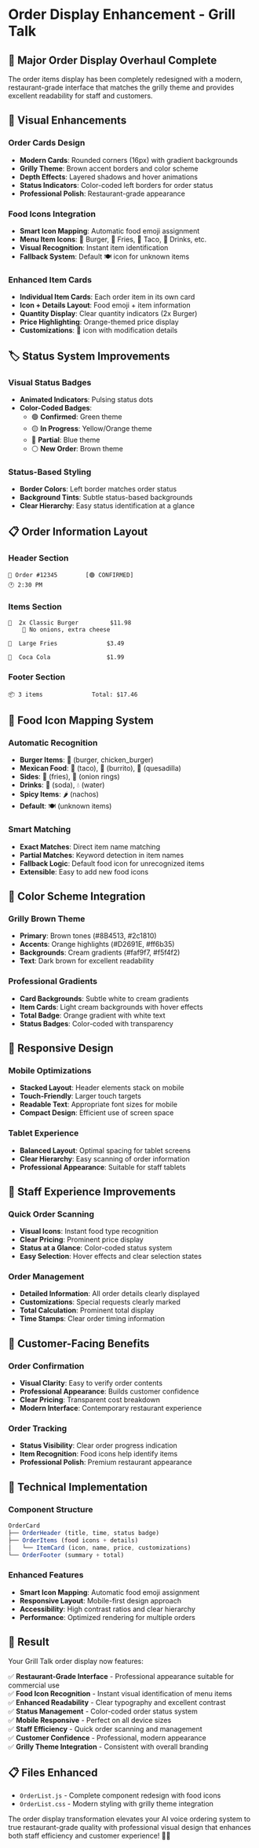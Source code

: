 # Order Display Enhancement - Grill Talk

## 🎯 **Major Order Display Overhaul Complete**

The order items display has been completely redesigned with a modern, restaurant-grade interface that matches the grilly theme and provides excellent readability for staff and customers.

## 🎨 **Visual Enhancements**

### **Order Cards Design**
- **Modern Cards**: Rounded corners (16px) with gradient backgrounds
- **Grilly Theme**: Brown accent borders and color scheme
- **Depth Effects**: Layered shadows and hover animations
- **Status Indicators**: Color-coded left borders for order status
- **Professional Polish**: Restaurant-grade appearance

### **Food Icons Integration**
- **Smart Icon Mapping**: Automatic food emoji assignment
- **Menu Item Icons**: 🍔 Burger, 🍟 Fries, 🌮 Taco, 🥤 Drinks, etc.
- **Visual Recognition**: Instant item identification
- **Fallback System**: Default 🍽️ icon for unknown items

### **Enhanced Item Cards**
- **Individual Item Cards**: Each order item in its own card
- **Icon + Details Layout**: Food emoji + item information
- **Quantity Display**: Clear quantity indicators (2x Burger)
- **Price Highlighting**: Orange-themed price display
- **Customizations**: 🔧 icon with modification details

## 🏷️ **Status System Improvements**

### **Visual Status Badges**
- **Animated Indicators**: Pulsing status dots
- **Color-Coded Badges**: 
  - 🟢 **Confirmed**: Green theme
  - 🟡 **In Progress**: Yellow/Orange theme  
  - 🔵 **Partial**: Blue theme
  - ⚪ **New Order**: Brown theme

### **Status-Based Styling**
- **Border Colors**: Left border matches order status
- **Background Tints**: Subtle status-based backgrounds
- **Clear Hierarchy**: Easy status identification at a glance

## 📋 **Order Information Layout**

### **Header Section**
```
🧾 Order #12345        [🟢 CONFIRMED]
🕐 2:30 PM
```

### **Items Section**
```
🍔  2x Classic Burger         $11.98
    🔧 No onions, extra cheese

🍟  Large Fries              $3.49

🥤  Coca Cola                $1.99
```

### **Footer Section**
```
📦 3 items              Total: $17.46
```

## 🎯 **Food Icon Mapping System**

### **Automatic Recognition**
- **Burger Items**: 🍔 (burger, chicken_burger)
- **Mexican Food**: 🌮 (taco), 🌯 (burrito), 🧀 (quesadilla)
- **Sides**: 🍟 (fries), 🧅 (onion rings)
- **Drinks**: 🥤 (soda), 💧 (water)
- **Spicy Items**: 🌶️ (nachos)
- **Default**: 🍽️ (unknown items)

### **Smart Matching**
- **Exact Matches**: Direct item name matching
- **Partial Matches**: Keyword detection in item names
- **Fallback Logic**: Default food icon for unrecognized items
- **Extensible**: Easy to add new food icons

## 🎨 **Color Scheme Integration**

### **Grilly Brown Theme**
- **Primary**: Brown tones (#8B4513, #2c1810)
- **Accents**: Orange highlights (#D2691E, #ff6b35)
- **Backgrounds**: Cream gradients (#faf9f7, #f5f4f2)
- **Text**: Dark brown for excellent readability

### **Professional Gradients**
- **Card Backgrounds**: Subtle white to cream gradients
- **Item Cards**: Light cream backgrounds with hover effects
- **Total Badge**: Orange gradient with white text
- **Status Badges**: Color-coded with transparency

## 📱 **Responsive Design**

### **Mobile Optimizations**
- **Stacked Layout**: Header elements stack on mobile
- **Touch-Friendly**: Larger touch targets
- **Readable Text**: Appropriate font sizes for mobile
- **Compact Design**: Efficient use of screen space

### **Tablet Experience**
- **Balanced Layout**: Optimal spacing for tablet screens
- **Clear Hierarchy**: Easy scanning of order information
- **Professional Appearance**: Suitable for staff tablets

## 🚀 **Staff Experience Improvements**

### **Quick Order Scanning**
- **Visual Icons**: Instant food type recognition
- **Clear Pricing**: Prominent price display
- **Status at a Glance**: Color-coded status system
- **Easy Selection**: Hover effects and clear selection states

### **Order Management**
- **Detailed Information**: All order details clearly displayed
- **Customizations**: Special requests clearly marked
- **Total Calculation**: Prominent total display
- **Time Stamps**: Clear order timing information

## 🎯 **Customer-Facing Benefits**

### **Order Confirmation**
- **Visual Clarity**: Easy to verify order contents
- **Professional Appearance**: Builds customer confidence
- **Clear Pricing**: Transparent cost breakdown
- **Modern Interface**: Contemporary restaurant experience

### **Order Tracking**
- **Status Visibility**: Clear order progress indication
- **Item Recognition**: Food icons help identify items
- **Professional Polish**: Premium restaurant appearance

## 🔧 **Technical Implementation**

### **Component Structure**
```jsx
OrderCard
├── OrderHeader (title, time, status badge)
├── OrderItems (food icons + details)
│   └── ItemCard (icon, name, price, customizations)
└── OrderFooter (summary + total)
```

### **Enhanced Features**
- **Smart Icon Mapping**: Automatic food emoji assignment
- **Responsive Layout**: Mobile-first design approach
- **Accessibility**: High contrast ratios and clear hierarchy
- **Performance**: Optimized rendering for multiple orders

## 🎉 **Result**

Your Grill Talk order display now features:

✅ **Restaurant-Grade Interface** - Professional appearance suitable for commercial use  
✅ **Food Icon Recognition** - Instant visual identification of menu items  
✅ **Enhanced Readability** - Clear typography and excellent contrast  
✅ **Status Management** - Color-coded order status system  
✅ **Mobile Responsive** - Perfect on all device sizes  
✅ **Staff Efficiency** - Quick order scanning and management  
✅ **Customer Confidence** - Professional, modern appearance  
✅ **Grilly Theme Integration** - Consistent with overall branding  

## 📋 **Files Enhanced**
- `OrderList.js` - Complete component redesign with food icons
- `OrderList.css` - Modern styling with grilly theme integration

The order display transformation elevates your AI voice ordering system to true restaurant-grade quality with professional visual design that enhances both staff efficiency and customer experience! 🎉🍔
